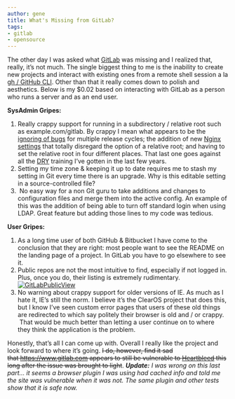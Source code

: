 ```yaml
---
author: gene
title: What's Missing from GitLab?
tags:
- gitlab
- opensource
---
```



The other day I was asked what [GitLab](http://bit.ly/1nRNoIH) was missing and I realized that, really, it’s not much. The single biggest thing to me is the inability to create new projects and interact with existing ones from a remote shell session a la [gh / GitHub CLI](https://github.com/jingweno/gh/blob/master/README.md). Other than that it really comes down to polish and aesthetics. Below is my $0.02 based on interacting with GitLab as a person who runs a server and as an end user.

**SysAdmin Gripes:**

1. Really crappy support for running in a subdirectory / relative root such as example.com/gitlab. By crappy I mean what appears to be the [ignoring of bugs](http://bit.ly/1nRNEHH) for multiple release cycles; the addition of new [Nginx settings](https://github.com/gitlabhq/gitlabhq/commit/8af94ed75505f0253823b9b2d44320fecea5b5fb#diff-9b454209a2f1343b7b950c8c1b867133) that totally disregard the option of a relative root; and having to set the relative root in four different places. That last one goes against all the [DRY](http://bit.ly/R64GEu) training I’ve gotten in the last few years.
2. Setting my time zone & keeping it up to date requires me to stash my setting in Git every time there is an upgrade. Why is this editable setting in a source-controlled file?
3.  No easy way for a non Git guru to take additions and changes to configuration files and merge them into the active config. An example of this was the addition of being able to turn off standard login when using LDAP. Great feature but adding those lines to my code was tedious.

**User Gripes:**

1. As a long time user of both GitHub & Bitbucket I have come to the conclusion that they are right: most people want to see the README on the landing page of a project. In GitLab you have to go elsewhere to see it.
2. Public repos are not the most intuitive to find, especially if not logged in. Plus, once you do, their listing is extremely rudimentary. [![GitLabPublicView](https://res.cloudinary.com/genebean/image/upload/v1438140569/GitLabPublicView_u16hov.png)](https://res.cloudinary.com/genebean/image/upload/v1438140569/GitLabPublicView_u16hov.png)
3. No warning about crappy support for older versions of IE. As much as I hate it, IE’s still the norm. I believe it’s the ClearOS project that does this, but I know I’ve seen custom error pages that users of these old things are redirected to which say politely their browser is old and / or crappy.  That would be much better than letting a user continue on to where they think the application is the problem.

Honestly, that’s all I can come up with. Overall I really like the project and look forward to where it’s going. <del>I do, however, find it sad that https://www.gitlab.com appears to still be vulnerable to [Heartbleed](http://bit.ly/1i8jJmD) this long after the issue was brought to light</del>. ***Update:** I was wrong on this last part… it seems a browser plugin I was using had cached info and told me the site was vulnerable when it was not. The same plugin and other tests show that it is safe now.*


